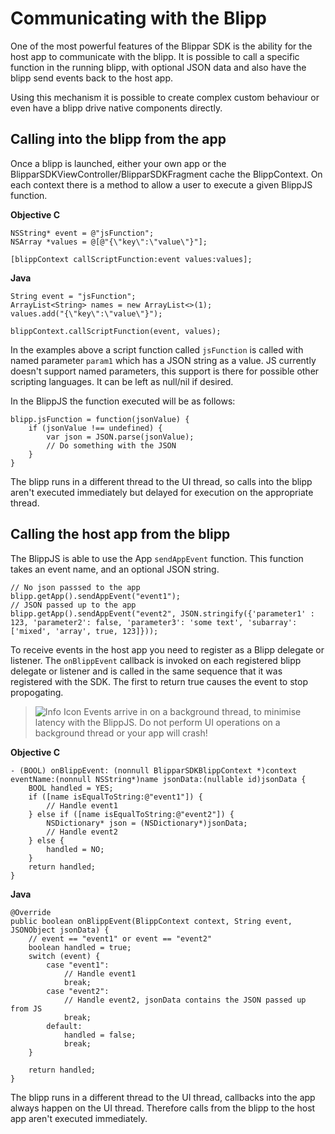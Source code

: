 # Communicating with the Blipp

One of the most powerful features of the Blippar SDK is the ability for the host app to communicate with the blipp. It is possible to call a specific function in the running blipp, with optional JSON data and also have the blipp send events back to the host app. 

Using this mechanism it is possible to create complex custom behaviour or even have a blipp drive native components directly. 

## Calling into the blipp from the app

Once a blipp is launched, either your own app or the BlipparSDKViewController/BlipparSDKFragment cache the BlippContext. On each context there is a method to allow a user to execute a given BlippJS function.

**Objective C**

    NSString* event = @"jsFunction";
    NSArray *values = @[@"{\"key\":\"value\"}"];

    [blippContext callScriptFunction:event values:values];

**Java**

    String event = "jsFunction";
    ArrayList<String> names = new ArrayList<>(1);
    values.add("{\"key\":\"value\"}");

    blippContext.callScriptFunction(event, values);

In the examples above a script function called `jsFunction` is called with named parameter `param1` which has a JSON string as a value. JS currently doesn't support named parameters, this support is there for possible other scripting languages. It can be left as null/nil if desired.

In the BlippJS the function executed will be as follows:

    blipp.jsFunction = function(jsonValue) {
        if (jsonValue !== undefined) {
            var json = JSON.parse(jsonValue);
            // Do something with the JSON
        }
    }

The blipp runs in a different thread to the UI thread, so calls into the blipp aren't executed immediately but delayed for execution on the appropriate thread.

## Calling the host app from the blipp

The BlippJS is able to use the App `sendAppEvent` function. This function takes an event name, and an optional JSON string.

    // No json passsed to the app
    blipp.getApp().sendAppEvent("event1");
    // JSON passed up to the app
    blipp.getApp().sendAppEvent("event2", JSON.stringify({'parameter1' : 123, 'parameter2': false, 'parameter3': 'some text', 'subarray': ['mixed', 'array', true, 123]}));

To receive events in the host app you need to register as a Blipp delegate or listener. The `onBlippEvent` callback is invoked on each registered blipp delegate or listener and is called in the same sequence that it was registered with the SDK. The first to return true causes the event to stop propogating.

>![Info Icon](https://blippar-devportal-dev.s3.amazonaws.com/media/uploads/BlipparSDK_Info.png) 
>Events arrive in on a background thread, to minimise latency with the BlippJS. Do not perform UI operations on a background thread or your app will crash!

**Objective C**

    - (BOOL) onBlippEvent: (nonnull BlipparSDKBlippContext *)context eventName:(nonnull NSString*)name jsonData:(nullable id)jsonData {
        BOOL handled = YES;
        if ([name isEqualToString:@"event1"]) {
            // Handle event1
        } else if ([name isEqualToString:@"event2"]) {
            NSDictionary* json = (NSDictionary*)jsonData; 
            // Handle event2
        } else {
            handled = NO;
        }
        return handled;
    }

**Java**

    @Override
    public boolean onBlippEvent(BlippContext context, String event, JSONObject jsonData) {
        // event == "event1" or event == "event2"
        boolean handled = true;
        switch (event) {
            case "event1":
                // Handle event1
                break;
            case "event2":
                // Handle event2, jsonData contains the JSON passed up from JS
                break;
            default:
                handled = false;
                break;
        }

        return handled;
    }

The blipp runs in a different thread to the UI thread, callbacks into the app always happen on the UI thread. Therefore calls from the blipp to the host app aren't executed immediately.